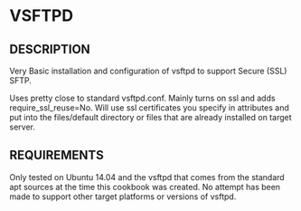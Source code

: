 # VSFTPD

## DESCRIPTION

Very Basic installation and configuration of vsftpd to support Secure (SSL) SFTP.

Uses pretty close to standard vsftpd.conf. Mainly turns on ssl and adds require_ssl_reuse=No.
Will use ssl certificates you specify in attributes and put into the files/default directory or files that are already installed on target server.


## REQUIREMENTS

Only tested on Ubuntu 14.04 and the vsftpd that comes from the standard apt sources at the time this cookbook was created. No attempt has been made to support other target platforms or versions of vsftpd.

